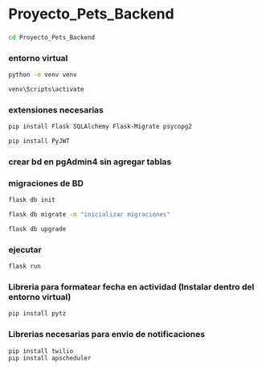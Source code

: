 # Proyecto_Pets_Backend
###
```sh
cd Proyecto_Pets_Backend
```
### entorno virtual

```sh
python -m venv venv
```
```sh
venv\Scripts\activate
```
### extensiones necesarias

```sh
pip install Flask SQLAlchemy Flask-Migrate psycopg2

pip install PyJWT

```
### crear bd en pgAdmin4 sin agregar tablas

### migraciones de BD

```sh
flask db init
```
```sh
flask db migrate -m "inicializar migraciones"
```
```sh
flask db upgrade
```

###  ejecutar

```sh
flask run

```

###  Libreria para formatear fecha en actividad (Instalar dentro del entorno virtual)
```sh
pip install pytz

```
###  Librerias necesarias para envio de notificaciones
```sh
pip install twilio
pip install apscheduler

```




